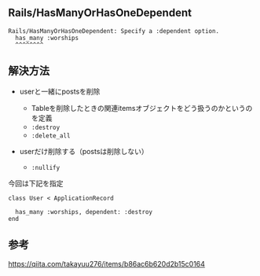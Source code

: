 ## Rails/HasManyOrHasOneDependent

```
Rails/HasManyOrHasOneDependent: Specify a :dependent option.
  has_many :worships
  ^^^^^^^^
```

## 解決方法

- userと一緒にpostsを削除
  - Tableを削除したときの関連itemsオブジェクトをどう扱うのかというのを定義
  - `:destroy`
  - `:delete_all`

- userだけ削除する（postsは削除しない）
  - `:nullify`

今回は下記を指定
```
class User < ApplicationRecord

  has_many :worships, dependent: :destroy
end
```

## 参考

https://qiita.com/takayuu276/items/b86ac6b620d2b15c0164
